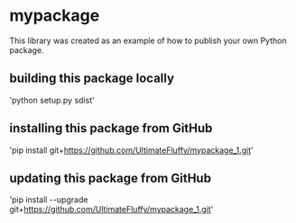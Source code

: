 # mypackage
This library was created as an example of how to publish your own Python package.

## building this package locally
'python setup.py sdist'

## installing this package from GitHub
'pip install git+https://github.com/UltimateFluffy/mypackage_1.git'

## updating this package from GitHub
'pip install --upgrade git+https://github.com/UltimateFluffy/mypackage_1.git'
